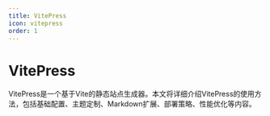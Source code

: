 ```yaml
---
title: VitePress
icon: vitepress
order: 1
---
```


# VitePress

VitePress是一个基于Vite的静态站点生成器。本文将详细介绍VitePress的使用方法，包括基础配置、主题定制、Markdown扩展、部署策略、性能优化等内容。
